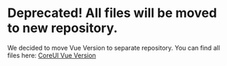 # Deprecated! All files will be moved to new repository.

We decided to move Vue Version to separate repository. You can find all files here: [CoreUI Vue Version](https://github.com/mrholek/CoreUI-Vue)
